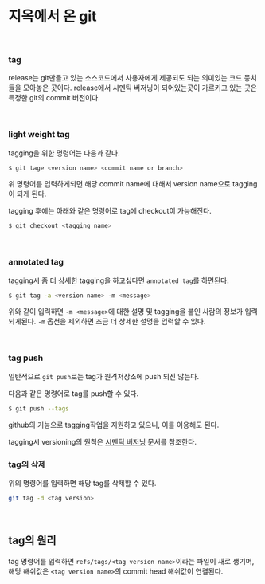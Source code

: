 # 지옥에서 온 git

​      

### tag

release는 git만들고 있는 소스코드에서 사용자에게 제공되도 되는 의미있는 코드 뭉치들을 모아놓은 곳이다. release에서 시멘틱 버저닝이 되어있는곳이 가르키고 있는 곳은 특정한 git의 commit 버전이다.

​    

### light weight tag

tagging을 위한 명령어는 다음과 같다.

```bash
$ git tage <version name> <commit name or branch>
```



위 명령어를 입력하게되면 해당 commit name에 대해서 version name으로 tagging이 되게 된다.



tagging 후에는 아래와 같은 명령어로 tag에 checkout이 가능해진다.

```bash
$ git checkout <tagging name>
```

​    

### annotated tag

tagging시 좀 더 상세한 tagging을 하고싶다면 `annotated tag`를 하면된다.



```bash
$ git tag -a <version name> -m <message>
```

위와 같이 입력하면 `-m <message>`에 대한 설명 및 tagging을 붙인 사람의 정보가 입력되게된다. `-m` 옵션을 제외하면 조금 더 상세한 설명을 입력할 수 있다.

​    

### tag push

일반적으로 `git push`로는 tag가 원격저장소에 push 되진 않는다.

다음과 같은 명령어로 tag를 push할 수 있다.

```bash
$ git push --tags
```



github의 기능으로 tagging작업을 지원하고 있으니, 이를 이용해도 된다.

 tagging시 versioning의 원칙은 [시멘틱 버저닝](https://semver.org/) 문서를 참조한다.



### tag의 삭제

위의 명령어를 입력하면 해당 tag를 삭제할 수 있다.

```bash
git tag -d <tag version>
```

​    

## tag의 원리

tag 명령어를 입력하면 `refs/tags/<tag version name>`이라는 파일이 새로 생기며, 해당 해쉬값은 `<tag version name>`의 commit head 해쉬값이 연결된다.